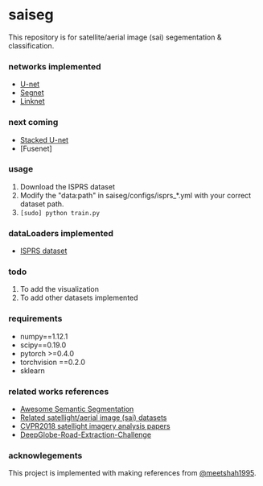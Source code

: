 # saiseg
 This repository is for satellite/aerial image (sai) segementation & classification.

### networks implemented
* [U-net](https://arxiv.org/abs/1505.04597)
* [Segnet](https://arxiv.org/abs/1511.00561)
* [Linknet](https://codeac29.github.io/projects/linknet/)

### next coming
* [Stacked U-net](https://arxiv.org/pdf/1804.10343.pdf)
* [Fusenet]

### usage
1. Download the ISPRS dataset
2. Modify the "data:path" in saiseg/configs/isprs_*.yml with your correct dataset path.
3. `[sudo] python train.py`

### dataLoaders implemented
* [ISPRS dataset](http://www2.isprs.org/commissions/comm3/wg4/2d-sem-label-potsdam.html)

### todo
1. To add the visualization
2. To add other datasets implemented

### requirements
* numpy==1.12.1
* scipy==0.19.0
* pytorch >=0.4.0
* torchvision ==0.2.0
* sklearn

### related works references
* [Awesome Semantic Segmentation](https://github.com/mrgloom/awesome-semantic-segmentation)
* [Related satellight/aerial image (sai) datasets](https://github.com/chrieke/awesome-satellite-imagery-competitions)
* [CVPR2018 satellight imagery analysis papers](http://openaccess.thecvf.com/CVPR2018_workshops/CVPR2018_W4.py)
* [DeepGlobe-Road-Extraction-Challenge](https://github.com/zlkanata/DeepGlobe-Road-Extraction-Challenge)

### acknowlegements
This project is implemented with making references from [@meetshah1995](https://github.com/meetshah1995/pytorch-semseg).
